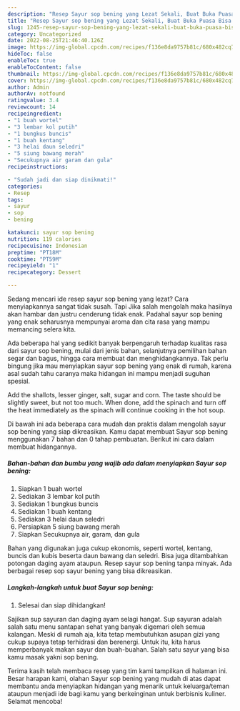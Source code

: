 ```yaml
---
description: "Resep Sayur sop bening yang Lezat Sekali, Buat Buka Puasa Bisa Manjain Lidah"
title: "Resep Sayur sop bening yang Lezat Sekali, Buat Buka Puasa Bisa Manjain Lidah"
slug: 1245-resep-sayur-sop-bening-yang-lezat-sekali-buat-buka-puasa-bisa-manjain-lidah
category: Uncategorized
date: 2022-08-25T21:46:40.126Z
image: https://img-global.cpcdn.com/recipes/f136e8da9757b81c/680x482cq70/sayur-sop-bening-foto-resep-utama.jpg
hideToc: false
enableToc: true
enableTocContent: false
thumbnail: https://img-global.cpcdn.com/recipes/f136e8da9757b81c/680x482cq70/sayur-sop-bening-foto-resep-utama.jpg
cover: https://img-global.cpcdn.com/recipes/f136e8da9757b81c/680x482cq70/sayur-sop-bening-foto-resep-utama.jpg
author: Admin
authorAv: notfound
ratingvalue: 3.4
reviewcount: 14
recipeingredient:
- "1 buah wortel"
- "3 lembar kol putih"
- "1 bungkus buncis"
- "1 buah kentang"
- "3 helai daun seledri"
- "5 siung bawang merah"
- "Secukupnya air garam dan gula"
recipeinstructions:

- "Sudah jadi dan siap dinikmati!"
categories:
- Resep
tags:
- sayur
- sop
- bening

katakunci: sayur sop bening 
nutrition: 119 calories
recipecuisine: Indonesian
preptime: "PT18M"
cooktime: "PT59M"
recipeyield: "1"
recipecategory: Dessert

---
```



Sedang mencari ide resep sayur sop bening yang lezat? Cara menyiapkannya sangat tidak susah. Tapi Jika salah mengolah maka hasilnya akan hambar dan justru cenderung tidak enak. Padahal sayur sop bening yang enak seharusnya mempunyai aroma dan cita rasa yang mampu memancing selera kita.


Ada beberapa hal yang sedikit banyak berpengaruh terhadap kualitas rasa dari sayur sop bening, mulai dari jenis bahan, selanjutnya pemilihan bahan segar dan bagus, hingga cara membuat dan menghidangkannya. Tak perlu bingung jika mau menyiapkan sayur sop bening yang enak di rumah, karena asal sudah tahu caranya maka hidangan ini mampu menjadi suguhan spesial.

Add the shallots, lesser ginger, salt, sugar and corn. The taste should be slightly sweet, but not too much. When done, add the spinach and turn off the heat immediately as the spinach will continue cooking in the hot soup.


Di bawah ini ada beberapa cara mudah dan praktis dalam mengolah sayur sop bening yang siap dikreasikan. Kamu dapat membuat Sayur sop bening menggunakan 7 bahan dan 0 tahap pembuatan. Berikut ini cara dalam membuat hidangannya.

<!--inarticleads1-->

##### Bahan-bahan dan bumbu yang wajib ada dalam menyiapkan Sayur sop bening:

1. Siapkan 1 buah wortel
1. Sediakan 3 lembar kol putih
1. Sediakan 1 bungkus buncis
1. Sediakan 1 buah kentang
1. Sediakan 3 helai daun seledri
1. Persiapkan 5 siung bawang merah
1. Siapkan Secukupnya air, garam, dan gula


Bahan yang digunakan juga cukup ekonomis, seperti wortel, kentang, buncis dan kubis beserta daun bawang dan seledri. Bisa juga ditambahkan potongan daging ayam ataupun. Resep sayur sop bening tanpa minyak. Ada berbagai resep sop sayur bening yang bisa dikreasikan. 

<!--inarticleads2-->

##### Langkah-langkah untuk buat Sayur sop bening:


1. Selesai dan siap dihidangkan!

Sajikan sup sayuran dan daging ayam selagi hangat. Sup sayuran adalah salah satu menu santapan sehat yang banyak digemari oleh semua kalangan. Meski di rumah aja, kita tetap membutuhkan asupan gizi yang cukup supaya tetap terhidrasi dan berenergi. Untuk itu, kita harus memperbanyak makan sayur dan buah-buahan. Salah satu sayur yang bisa kamu masak yakni sop bening. 

Terima kasih telah membaca resep yang tim kami tampilkan di halaman ini. Besar harapan kami, olahan Sayur sop bening yang mudah di atas dapat membantu anda menyiapkan hidangan yang menarik untuk keluarga/teman ataupun menjadi ide bagi kamu yang berkeinginan untuk berbisnis kuliner. Selamat mencoba!
